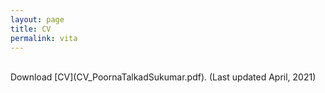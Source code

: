 ```yaml
---
layout: page
title: CV
permalink: vita
---
```


<br>
Download [CV](CV_PoornaTalkadSukumar.pdf).
(Last updated April, 2021)
